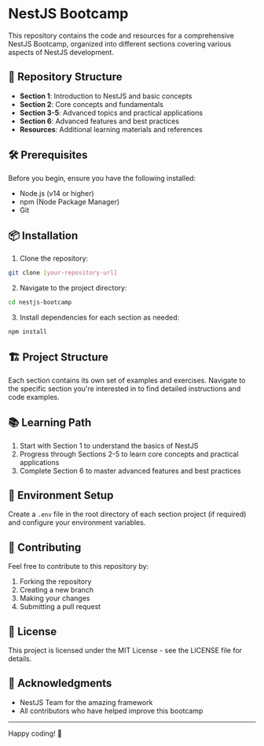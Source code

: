 # NestJS Bootcamp

This repository contains the code and resources for a comprehensive NestJS Bootcamp, organized into different sections covering various aspects of NestJS development.

## 🚀 Repository Structure

- **Section 1**: Introduction to NestJS and basic concepts
- **Section 2**: Core concepts and fundamentals
- **Section 3-5**: Advanced topics and practical applications
- **Section 6**: Advanced features and best practices
- **Resources**: Additional learning materials and references

## 🛠️ Prerequisites

Before you begin, ensure you have the following installed:
- Node.js (v14 or higher)
- npm (Node Package Manager)
- Git

## 📦 Installation

1. Clone the repository:
```bash
git clone [your-repository-url]
```

2. Navigate to the project directory:
```bash
cd nestjs-bootcamp
```

3. Install dependencies for each section as needed:
```bash
npm install
```

## 🏗️ Project Structure

Each section contains its own set of examples and exercises. Navigate to the specific section you're interested in to find detailed instructions and code examples.

## 📚 Learning Path

1. Start with Section 1 to understand the basics of NestJS
2. Progress through Sections 2-5 to learn core concepts and practical applications
3. Complete Section 6 to master advanced features and best practices

## 🔧 Environment Setup

Create a `.env` file in the root directory of each section project (if required) and configure your environment variables.

## 🤝 Contributing

Feel free to contribute to this repository by:
1. Forking the repository
2. Creating a new branch
3. Making your changes
4. Submitting a pull request

## 📝 License

This project is licensed under the MIT License - see the LICENSE file for details.

## 🙏 Acknowledgments

- NestJS Team for the amazing framework
- All contributors who have helped improve this bootcamp

---

Happy coding! 🚀 